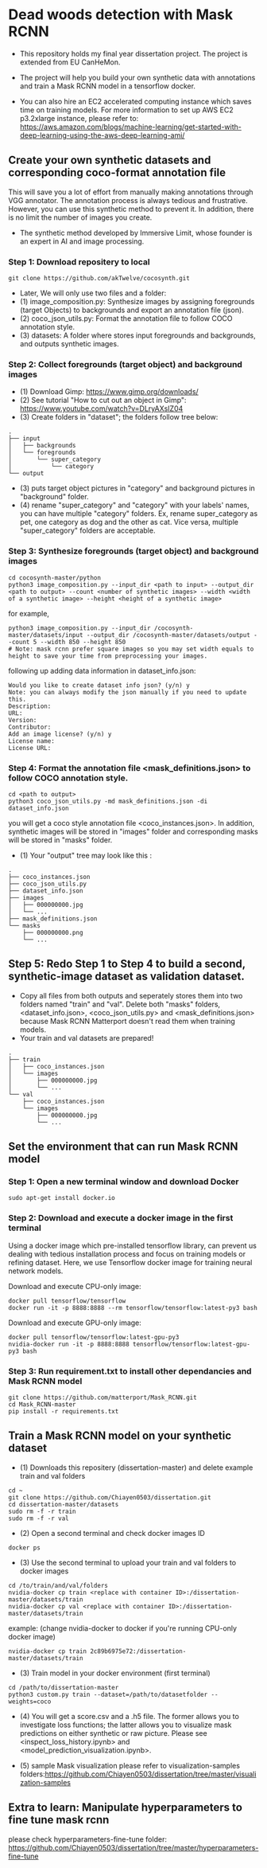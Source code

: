 # Dead woods detection with Mask RCNN 
* This repository holds my final year dissertation project. The project is extended from EU CanHeMon.    

* The project will help you build your own synthetic data with annotations and train a Mask RCNN model in a tensorflow docker. 

* You can also hire an EC2 accelerated computing instance which saves time on training models. For more information to set up AWS EC2 p3.2xlarge instance, please refer to: https://aws.amazon.com/blogs/machine-learning/get-started-with-deep-learning-using-the-aws-deep-learning-ami/

## Create your own synthetic datasets and corresponding coco-format annotation file
This will save you a lot of effort from manually making annotations through VGG annotator. The annotation process is always tedious and frustrative. However, you can use this synthetic method to prevent it. In addition, there is no limit the number of images you create.

* The synthetic method developed by Immersive Limit, whose founder is an expert in AI and image processing.   

### Step 1: Download repositery to local
```
git clone https://github.com/akTwelve/cocosynth.git
```
* Later, We will only use two files and a folder: 
* (1) image_composition.py:
    Synthesize images by assigning foregrounds (target Objects) to backgrounds and export an annotation file (json). 
* (2) coco_json_utils.py:
    Format the annotation file to follow COCO annotation style.  
* (3) datasets:
    A folder where stores input foregrounds and backgrounds, and outputs synthetic images.
### Step 2: Collect foregrounds (target object) and background images
* (1) Download Gimp: https://www.gimp.org/downloads/
* (2) See tutorial "How to cut out an object in Gimp": https://www.youtube.com/watch?v=DLryAXsIZ04 
* (3) Create folders in "dataset"; the folders follow tree below:

```
.
├── input
│   ├── backgrounds
│   └── foregrounds
│       └── super_category
│           └── category
└── output

```
* (3) puts target object pictures in "category" and background pictures in "background" folder.
* (4) rename "super_category" and "category" with your labels' names, you can have multiple "category" folders. Ex, rename super_category as pet, one category as dog and the other as cat. Vice versa, multiple "super_category" folders are acceptable.

### Step 3: Synthesize foregrounds (target object) and background images
```
cd cocosynth-master/python
python3 image_composition.py --input_dir <path to input> --output_dir <path to output> --count <number of synthetic images> --width <width of a synthetic image> --height <height of a synthetic image>

```
for example, 
```
python3 image_composition.py --input_dir /cocosynth-master/datasets/input --output_dir /cocosynth-master/datasets/output --count 5 --width 850 --height 850
# Note: mask rcnn prefer square images so you may set width equals to height to save your time from preprocessing your images.
```

following up adding data information in dataset_info.json:
```
Would you like to create dataset info json? (y/n) y
Note: you can always modify the json manually if you need to update this.
Description: 
URL: 
Version: 
Contributor: 
Add an image license? (y/n) y
License name: 
License URL:
```

### Step 4: Format the annotation file <mask_definitions.json> to follow COCO annotation style.
```
cd <path to output>
python3 coco_json_utils.py -md mask_definitions.json -di dataset_info.json
```
you will get a coco style annotation file <coco_instances.json>. In addition, synthetic images will be stored in "images" folder and corresponding masks will be stored in "masks" folder. 
* (1) Your "output" tree may look like this : 
```
.
├── coco_instances.json
├── coco_json_utils.py
├── dataset_info.json
├── images
│   ├── 000000000.jpg
│   └── ...
├── mask_definitions.json
└── masks
    ├── 000000000.png
    └── ...
```
## Step 5: Redo Step 1 to Step 4 to build a second, synthetic-image dataset as validation dataset. 
* Copy all files from both outputs and seperately stores them into two folders named "train" and "val". Delete both "masks" folders, <dataset_info.json>, <coco_json_utils.py> and <mask_definitions.json> because Mask RCNN Matterport doesn't read them when training models. 
* Your train and val datasets are prepared!

```
.
├── train
│   ├── coco_instances.json
│   └── images
│       ├── 000000000.jpg
│       └── ...
└── val
    ├── coco_instances.json
    └── images
        ├── 000000000.jpg
        └── ...
``` 

## Set the environment that can run Mask RCNN model
### Step 1: Open a new terminal window and download Docker
```
sudo apt-get install docker.io
```
### Step 2: Download and execute a docker image in the first terminal
Using a docker image which pre-installed tensorflow library, can prevent us dealing with tedious installation process and focus on training models or refining dataset. Here, we use Tensorflow docker image for training neural network models.  

Download and execute CPU-only image:
```
docker pull tensorflow/tensorflow
docker run -it -p 8888:8888 --rm tensorflow/tensorflow:latest-py3 bash
```
Download and execute GPU-only image:
```
docker pull tensorflow/tensorflow:latest-gpu-py3
nvidia-docker run -it -p 8888:8888 tensorflow/tensorflow:latest-gpu-py3 bash
```

### Step 3: Run requirement.txt to install other dependancies and Mask RCNN model

```
git clone https://github.com/matterport/Mask_RCNN.git
cd Mask_RCNN-master
pip install -r requirements.txt

```

## Train a Mask RCNN model on your synthetic dataset
* (1) Downloads this repositery (dissertation-master) and delete example train and val folders  
```
cd ~
git clone https://github.com/Chiayen0503/dissertation.git
cd dissertation-master/datasets 
sudo rm -f -r train
sudo rm -f -r val
```
* (2) Open a second terminal and check docker images ID

```
docker ps
```

* (3) Use the second terminal to upload your train and val folders to docker images
```
cd /to/train/and/val/folders
nvidia-docker cp train <replace with container ID>:/dissertation-master/datasets/train
nvidia-docker cp val <replace with container ID>:/dissertation-master/datasets/train
```
example: (change nvidia-docker to docker if you're running CPU-only docker image)
```
nvidia-docker cp train 2c89b6975e72:/dissertation-master/datasets/train
```

* (3) Train model in your docker environment (first terminal)
```
cd /path/to/dissertation-master
python3 custom.py train --dataset=/path/to/datasetfolder --weights=coco
```

* (4) You will get a score.csv and a .h5 file. The former allows you to investigate loss functions; the latter allows you to visualize mask predictions on either synthetic or raw picture. Please see <inspect_loss_history.ipynb> and <model_prediction_visualization.ipynb>.

* (5) sample Mask visualization please refer to visualization-samples folders:https://github.com/Chiayen0503/dissertation/tree/master/visualization-samples

## Extra to learn: Manipulate hyperparameters to fine tune mask rcnn
please check hyperparameters-fine-tune folder: https://github.com/Chiayen0503/dissertation/tree/master/hyperparameters-fine-tune
